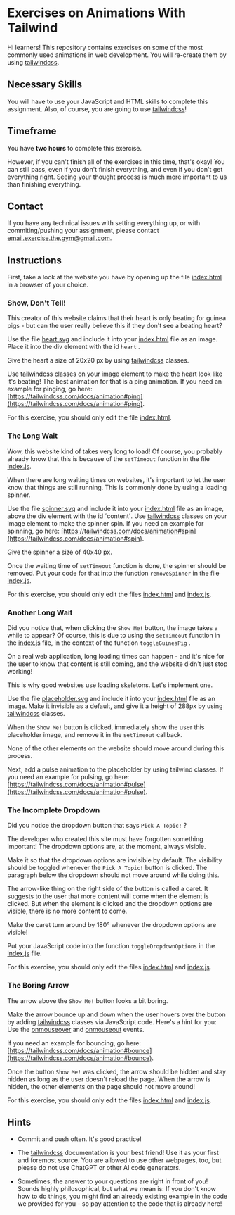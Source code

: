 # Exercises on Animations With Tailwind

Hi learners! This repository contains exercises on some of the most commonly used animations in web development. You will re-create them by using [tailwindcss](https://tailwindcss.com/).

## Necessary Skills

You will have to use your JavaScript and HTML skills to complete this assignment. Also, of course, you are going to use [tailwindcss](https://tailwindcss.com/)!

## Timeframe

You have **two hours** to complete this exercise.

However, if you can't finish all of the exercises in this time, that's okay! You can still pass, even if you don't finish everything, and even if you don't get everything right. Seeing your thought process is much more important to us than finishing everything.

## Contact

If you have any technical issues with setting everything up, or with commiting/pushing your assignment, please contact [email.exercise.the.gym@gmail.com](mailto:email.exercise.the.gym@gmail.com).

## Instructions

First, take a look at the website you have by opening up the file [index.html](./index.html) in a browser of your choice.

### Show, Don't Tell!

This creator of this website claims that their heart is only beating for guinea pigs - but can the user really believe this if they don't see a beating heart?

Use the file [heart.svg](./assets/heart.svg) and include it into your [index.html](./index.html) file as an image. Place it into the div element with the id `heart` .

Give the heart a size of 20x20 px by using [tailwindcss](https://tailwindcss.com/) classes.

Use [tailwindcss](https://tailwindcss.com/) classes on your image element to make the heart look like it's beating! The best animation for that is a ping animation. If you need an example for pinging, go here: [https://tailwindcss.com/docs/animation#ping](https://tailwindcss.com/docs/animation#ping).

For this exercise, you should only edit the file [index.html](./index.html).

### The Long Wait

Wow, this website kind of takes very long to load! Of course, you probably already know that this is because of the `setTimeout` function in the file [index.js](./index.js).

When there are long waiting times on websites, it's important to let the user know that things are still running. This is commonly done by using a loading spinner.

Use the file [spinner.svg](./assets/spinner.svg) and include it into your [index.html](./index.html) file as an image, above the div element with the id ´content´. Use [tailwindcss](https://tailwindcss.com/) classes on your image element to make the spinner spin. If you need an example for spinning, go here: [https://tailwindcss.com/docs/animation#spin](https://tailwindcss.com/docs/animation#spin).

Give the spinner a size of 40x40 px.

Once the waiting time of `setTimeout` function is done, the spinner should be removed. Put your code for that into the function `removeSpinner` in the file [index.js](./index.js).

For this exercise, you should only edit the files [index.html](./index.html) and [index.js](./index.js).

### Another Long Wait

Did you notice that, when clicking the `Show Me!` button, the image takes a while to appear? Of course, this is due to using the `setTimeout` function in the [index.js](./index.js) file, in the context of the function `toggleGuineaPig` .

On a real web application, long loading times can happen - and it's nice for the user to know that content is still coming, and the website didn't just stop working!

This is why good websites use loading skeletons. Let's implement one.

Use the file [placeholder.svg](./assets/placeholder.svg) and include it into your [index.html](./index.html) file as an image. Make it invisible as a default, and give it a height of 288px by using [tailwindcss](https://tailwindcss.com/) classes.

When the `Show Me!` button is clicked, immediately show the user this placeholder image, and remove it in the `setTimeout` callback.

None of the other elements on the website should move around during this process.

Next, add a pulse animation to the placeholder by using tailwind classes. If you need an example for pulsing, go here: [https://tailwindcss.com/docs/animation#pulse](https://tailwindcss.com/docs/animation#pulse).

### The Incomplete Dropdown

Did you notice the dropdown button that says `Pick A Topic!` ?

The developer who created this site must have forgotten something important! The dropdown options are, at the moment, always visible.

Make it so that the dropdown options are invisible by default. The visibility should be toggled whenever the `Pick A Topic!` button is clicked. The paragraph below the dropdown should not move around while doing this.

The arrow-like thing on the right side of the button is called a caret. It suggests to the user that more content will come when the element is clicked. But when the element is clicked and the dropdown options are visible, there is no more content to come.

Make the caret turn around by 180° whenever the dropdown options are visible!

Put your JavaScript code into the function `toggleDropdownOptions` in the [index.js](./index.js) file.

For this exercise, you should only edit the files [index.html](./index.html) and [index.js](./index.js).

### The Boring Arrow

The arrow above the `Show Me!` button looks a bit boring.

Make the arrow bounce up and down when the user hovers over the button by adding [tailwindcss](https://tailwindcss.com/) classes via JavaScript code. Here's a hint for you: Use the [onmouseover](https://www.w3schools.com/jsref/event_onmouseover.asp) and [onmouseout](https://www.w3schools.com/jsref/event_onmouseout.asp) events.

If you need an example for bouncing, go here: [https://tailwindcss.com/docs/animation#bounce](https://tailwindcss.com/docs/animation#bounce).

Once the button `Show Me!` was clicked, the arrow should be hidden and stay hidden as long as the user doesn't reload the page. When the arrow is hidden, the other elements on the page should not move around!

For this exercise, you should only edit the files [index.html](./index.html) and [index.js](./index.js).

## Hints

* Commit and push often. It's good practice!

* The [tailwindcss](https://tailwindcss.com/) documentation is your best friend! Use it as your first and foremost source. You are allowed to use other webpages, too, but please do not use ChatGPT or other AI code generators.

* Sometimes, the answer to your questions are right in front of you! Sounds highly philosophical, but what we mean is: If you don't know how to do things, you might find an already existing example in the code we provided for you - so pay attention to the code that is already here!
